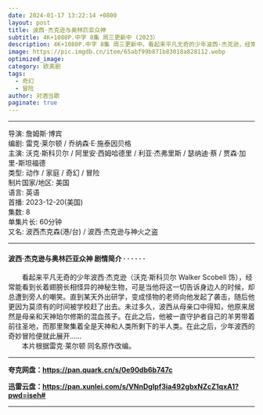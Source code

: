 ```yaml
---
date: 2024-01-17 13:22:14 +0800
layout: post
title: 波西·杰克逊与奥林匹亚众神
subtitle: 4K+1080P.中字 8集 周三更新中 (2023）
description: 4K+1080P.中字 8集 周三更新中。看起来平凡无奇的少年波西·杰克逊，经常能看到长着翅膀长相怪异的神秘生物，可是当他将这一切告诉身边人的时候，却总遭到旁人的嘲笑...
image: https://pic.imgdb.cn/item/65abf99b871b83018a828112.webp
optimized_image: 
category: 欧美剧
tags:
  - 奇幻
  - 冒险
author: 对酒当歌
paginate: true
---
```


---

导演: 詹姆斯·博宾  
编剧: 雷克·莱尔顿 / 乔纳森·E·施泰因贝格  
主演: 沃克·斯科贝尔 / 阿里安·西姆哈德里 / 利亚·杰弗里斯 / 瑟纳迪·蔡 / 贾森·加里-斯坦福德  
类型: 动作 / 家庭 / 奇幻 / 冒险  
制片国家/地区: 美国  
语言: 英语  
首播: 2023-12-20(美国)  
集数: 8  
单集片长: 60分钟  
又名: 波西杰克森(港/台) / 波西·杰克逊与神火之盗  

---

#### 波西·杰克逊与奥林匹亚众神 剧情简介 · · · · · ·

　　看起来平凡无奇的少年波西·杰克逊（沃克·斯科贝尔 Walker Scobell 饰），经常能看到长着翅膀长相怪异的神秘生物，可是当他将这一切告诉身边人的时候，却总遭到旁人的嘲笑。直到某天外出研学，变成怪物的老师向他发起了袭击，随后他更因为莫须有的时间被学校赶了出去。未过多久，波西从母亲口中得知，他原来居然是母亲和天神珀尔修斯的混血孩子。在此之后，他被一直守护者自己的羊男带着前往圣地，而那里聚集着全是天神和人类所剩下的半人类。在此之后，少年波西的奇妙冒险便就此展开……  
　　本片根据雷克·莱尔顿 同名原作改编。

---

**夸克网盘：<https://pan.quark.cn/s/0e90db6b747c>**

**迅雷云盘：<https://pan.xunlei.com/s/VNnDgIpf3ia492gbxNZcZ1qxA1?pwd=iseh#>**

---
